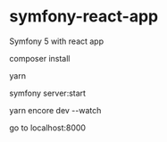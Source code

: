 # symfony-react-app
Symfony 5 with react app

  composer install

  yarn

  symfony server:start

  yarn encore dev --watch

go to   localhost:8000
